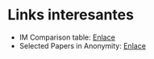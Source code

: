 # Links interesantes
* IM Comparison table: [Enlace](http://öä.eu/bac.html)
* Selected Papers in Anonymity: [Enlace](freehaven.net/anonbib/)
